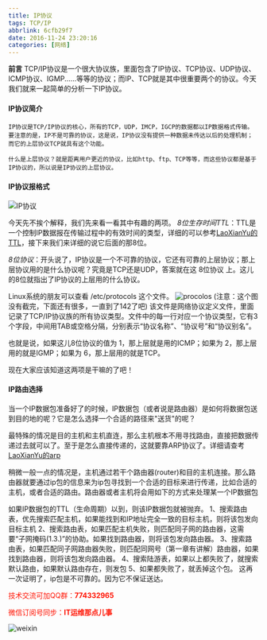 ```yaml
---
title: IP协议
tags: TCP/IP
abbrlink: 6cfb29f7
date: 2016-11-24 23:20:16
categories: [网络]
---
```


__前言__
	TCP/IP协议是一个很大协议族，里面包含了IP协议、TCP协议、UDP协议、ICMP协议、IGMP......等等的协议；而IP、TCP就是其中很重要两个的协议。今天我们就来一起简单的分析一下IP协议。

#### IP协议简介
	IP协议是TCP/IP协议的核心，所有的TCP，UDP，IMCP，IGCP的数据都以IP数据格式传输。要注意的是，IP不是可靠的协议，这是说，IP协议没有提供一种数据未传达以后的处理机制；而它的上层协议TCP就具有这个功能。
<!-- more -->
	什么是上层协议？就是距离用户更近的协议，比如http、ftp、TCP等等，而这些协议都是基于IP协议的，所以说是IP协议的上层协议。

#### IP协议报格式
![IP协议](http://dl-blog.laoxianyu.cn/ip.png)

今天先不挨个解释，我们先来看一看其中有趣的两项。
*8位生存时间TTL*：TTL是一个控制IP数据报在传输过程中的有效时间的类型，详细的可以参考[LaoXianYu的TTL](http://www.laoxianyu.cn/2016/11/22/TTL/ "老咸鱼TTL")，接下来我们来详细的说它后面的那8位。

*8位协议*：开头说了，IP协议是一个不可靠的协议，它还有可靠的上层协议；那上层协议用的是什么协议呢？究竟是TCP还是UDP，答案就在这 8位协议 上。这儿的8位就指出了IP协议的上层用的什么协议。

Linux系统的朋友可以查看 /etc/protocols 这个文件。
![procolos](http://dl-blog.laoxianyu.cn/protocols.png)
(注意：这个图没有截完，下面还有很多，一直到了142了吧)
该文件是网络协议定义文件，里面记录了TCP/IP协议族的所有协议类型。文件中的每一行对应一个协议类型，它有3个字段，中间用TAB或空格分隔，分别表示“协议名称”、“协议号”和“协议别名”。

也就是说，如果这儿8位协议的值为 1，那上层就是用的ICMP；如果为 2，那上层用的就是IGMP；如果为 6，那上层用的就是TCP。

现在大家应该知道这两项是干嘛的了吧！

#### IP路由选择
当一个IP数据包准备好了的时候，IP数据包（或者说是路由器）是如何将数据包送到目的地的呢？它是怎么选择一个合适的路径来"送货"的呢？

最特殊的情况是目的主机和主机直连，那么主机根本不用寻找路由，直接把数据传递过去就可以了。至于是怎么直接传递的，这就要靠ARP协议了。详细请查考[LaoXianYu的arp](http://www.laoxianyu.cn/2016/11/21/ARP%E5%8D%8F%E8%AE%AE/)

稍微一般一点的情况是，主机通过若干个路由器(router)和目的主机连接。那么路由器就要通过ip包的信息来为ip包寻找到一个合适的目标来进行传递，比如合适的主机，或者合适的路由。路由器或者主机将会用如下的方式来处理某一个IP数据包

如果IP数据包的TTL（生命周期）以到，则该IP数据包就被抛弃。
	1、搜索路由表，优先搜索匹配主机，如果能找到和IP地址完全一致的目标主机，则将该包发向目标主机
	2、搜索路由表，如果匹配主机失败，则匹配同子网的路由器，这需要“子网掩码(1.3.)”的协助。如果找到路由器，则将该包发向路由器。
	3、搜索路由表，如果匹配同子网路由器失败，则匹配同网号（第一章有讲解）路由器，如果找到路由器，则将该包发向路由器。
	4、搜索陆游表，如果以上都失败了，就搜索默认路由，如果默认路由存在，则发包
	5、如果都失败了，就丢掉这个包。
这再一次证明了，ip包是不可靠的。因为它不保证送达。


<font color=#ff1201>技术交流可加QQ群：**774332965**<br></font>

<font color=#ff1201>微信订阅号同步：**IT运维那点儿事**</font>

![weixin](http://dl-blog.laoxianyu.cn/weixindy.jpg)


